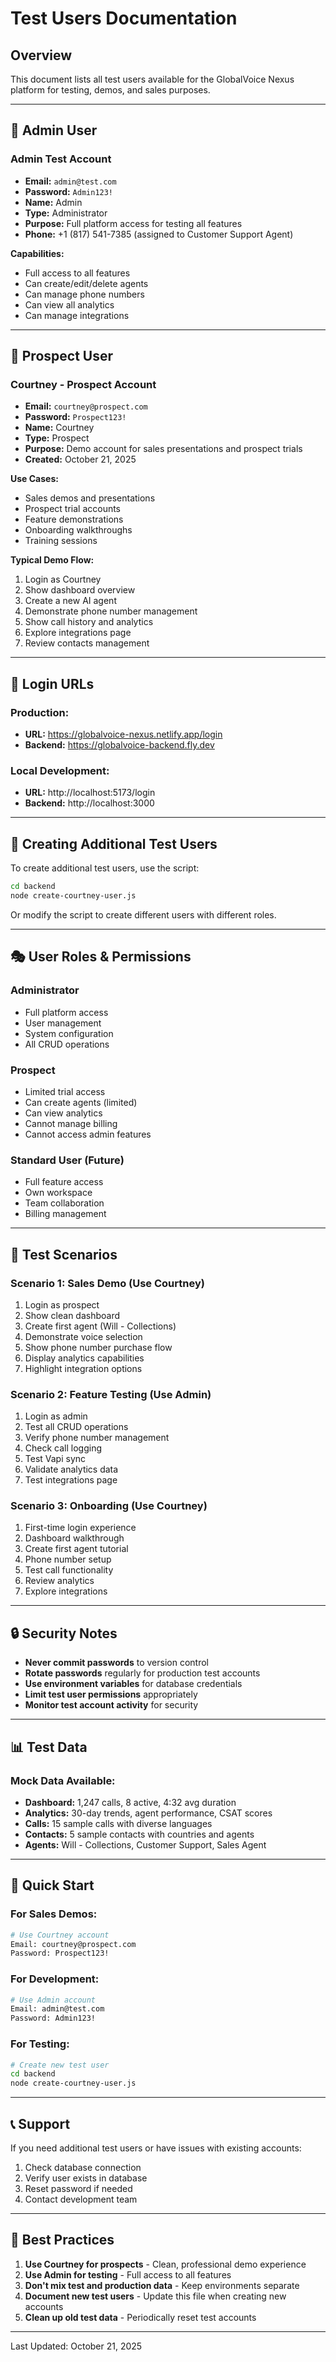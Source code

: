 # Test Users Documentation

## Overview
This document lists all test users available for the GlobalVoice Nexus platform for testing, demos, and sales purposes.

---

## 👤 Admin User

### **Admin Test Account**
- **Email:** `admin@test.com`
- **Password:** `Admin123!`
- **Name:** Admin
- **Type:** Administrator
- **Purpose:** Full platform access for testing all features
- **Phone:** +1 (817) 541-7385 (assigned to Customer Support Agent)

**Capabilities:**
- Full access to all features
- Can create/edit/delete agents
- Can manage phone numbers
- Can view all analytics
- Can manage integrations

---

## 🎯 Prospect User

### **Courtney - Prospect Account**
- **Email:** `courtney@prospect.com`
- **Password:** `Prospect123!`
- **Name:** Courtney
- **Type:** Prospect
- **Purpose:** Demo account for sales presentations and prospect trials
- **Created:** October 21, 2025

**Use Cases:**
- Sales demos and presentations
- Prospect trial accounts
- Feature demonstrations
- Onboarding walkthroughs
- Training sessions

**Typical Demo Flow:**
1. Login as Courtney
2. Show dashboard overview
3. Create a new AI agent
4. Demonstrate phone number management
5. Show call history and analytics
6. Explore integrations page
7. Review contacts management

---

## 🔐 Login URLs

### **Production:**
- **URL:** https://globalvoice-nexus.netlify.app/login
- **Backend:** https://globalvoice-backend.fly.dev

### **Local Development:**
- **URL:** http://localhost:5173/login
- **Backend:** http://localhost:3000

---

## 📝 Creating Additional Test Users

To create additional test users, use the script:

```bash
cd backend
node create-courtney-user.js
```

Or modify the script to create different users with different roles.

---

## 🎭 User Roles & Permissions

### **Administrator**
- Full platform access
- User management
- System configuration
- All CRUD operations

### **Prospect**
- Limited trial access
- Can create agents (limited)
- Can view analytics
- Cannot manage billing
- Cannot access admin features

### **Standard User** (Future)
- Full feature access
- Own workspace
- Team collaboration
- Billing management

---

## 🧪 Test Scenarios

### **Scenario 1: Sales Demo (Use Courtney)**
1. Login as prospect
2. Show clean dashboard
3. Create first agent (Will - Collections)
4. Demonstrate voice selection
5. Show phone number purchase flow
6. Display analytics capabilities
7. Highlight integration options

### **Scenario 2: Feature Testing (Use Admin)**
1. Login as admin
2. Test all CRUD operations
3. Verify phone number management
4. Check call logging
5. Test Vapi sync
6. Validate analytics data
7. Test integrations page

### **Scenario 3: Onboarding (Use Courtney)**
1. First-time login experience
2. Dashboard walkthrough
3. Create first agent tutorial
4. Phone number setup
5. Test call functionality
6. Review analytics
7. Explore integrations

---

## 🔒 Security Notes

- **Never commit passwords** to version control
- **Rotate passwords** regularly for production test accounts
- **Use environment variables** for database credentials
- **Limit test user permissions** appropriately
- **Monitor test account activity** for security

---

## 📊 Test Data

### **Mock Data Available:**
- **Dashboard:** 1,247 calls, 8 active, 4:32 avg duration
- **Analytics:** 30-day trends, agent performance, CSAT scores
- **Calls:** 15 sample calls with diverse languages
- **Contacts:** 5 sample contacts with countries and agents
- **Agents:** Will - Collections, Customer Support, Sales Agent

---

## 🚀 Quick Start

### **For Sales Demos:**
```bash
# Use Courtney account
Email: courtney@prospect.com
Password: Prospect123!
```

### **For Development:**
```bash
# Use Admin account
Email: admin@test.com
Password: Admin123!
```

### **For Testing:**
```bash
# Create new test user
cd backend
node create-courtney-user.js
```

---

## 📞 Support

If you need additional test users or have issues with existing accounts:
1. Check database connection
2. Verify user exists in database
3. Reset password if needed
4. Contact development team

---

## 🎯 Best Practices

1. **Use Courtney for prospects** - Clean, professional demo experience
2. **Use Admin for testing** - Full access to all features
3. **Don't mix test and production data** - Keep environments separate
4. **Document new test users** - Update this file when creating new accounts
5. **Clean up old test data** - Periodically reset test accounts

---

Last Updated: October 21, 2025
